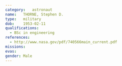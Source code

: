 ```yaml
---
category:	astronaut
name:	THORNE, Stephen D.
type:	military
dob:	1953-02-11
qualifications:
  - BSc in engineering
references:
  - http://www.nasa.gov/pdf/740566main_current.pdf
missions:
evas:
gender:	Male
---
```

